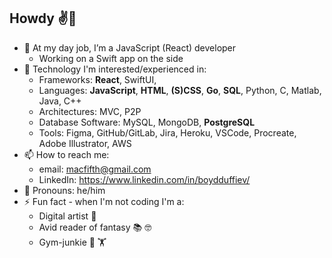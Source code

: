 ## Howdy ✌️🤠 

- 🌱 At my day job, I’m a JavaScript (React) developer
   - Working on a Swift app on the side
- 🤖 Technology I'm interested/experienced in:
   -  Frameworks: **React**, SwiftUI,
   -  Languages: **JavaScript**, **HTML**, **(S)CSS**, **Go**, **SQL**, Python, C, Matlab, Java, C++
   -  Architectures: MVC, P2P
   -  Database Software: MySQL, MongoDB, **PostgreSQL**
   -  Tools: Figma, GitHub/GitLab, Jira, Heroku, VSCode, Procreate, Adobe Illustrator, AWS
- 📫 How to reach me: 
   -  email: macfifth@gmail.com
   -  LinkedIn: https://www.linkedin.com/in/boydduffiev/
- 🤟 Pronouns: he/him
- ⚡ Fun fact - when I'm not coding I'm a:
   -  Digital artist 🎨
   -  Avid reader of fantasy 📚 🤓
   -  Gym-junkie 💪 🏋️

<!--
**boydDuffie/boydDuffie** is a ✨ _special_ ✨ repository because its `README.md` (this file) appears on your GitHub profile.

Here are some ideas to get you started:

- 🔭 I’m currently working on ...
- 🌱 I’m currently learning ...
- 👯 I’m looking to collaborate on ...
- 🤔 I’m looking for help with ...
- 💬 Ask me about ...
- 📫 How to reach me: ...
- 😄 Pronouns: ...
- ⚡ Fun fact: ...
-->
